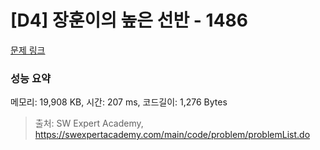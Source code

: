 # [D4] 장훈이의 높은 선반 - 1486 

[문제 링크](https://swexpertacademy.com/main/code/problem/problemDetail.do?contestProbId=AV2b7Yf6ABcBBASw) 

### 성능 요약

메모리: 19,908 KB, 시간: 207 ms, 코드길이: 1,276 Bytes



> 출처: SW Expert Academy, https://swexpertacademy.com/main/code/problem/problemList.do